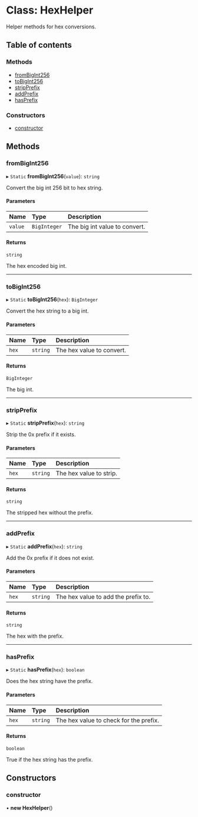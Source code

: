 # Class: HexHelper

Helper methods for hex conversions.

## Table of contents

### Methods

- [fromBigInt256](HexHelper.md#frombigint256)
- [toBigInt256](HexHelper.md#tobigint256)
- [stripPrefix](HexHelper.md#stripprefix)
- [addPrefix](HexHelper.md#addprefix)
- [hasPrefix](HexHelper.md#hasprefix)

### Constructors

- [constructor](HexHelper.md#constructor)

## Methods

### fromBigInt256

▸ `Static` **fromBigInt256**(`value`): `string`

Convert the big int 256 bit to hex string.

#### Parameters

| Name | Type | Description |
| :------ | :------ | :------ |
| `value` | `BigInteger` | The big int value to convert. |

#### Returns

`string`

The hex encoded big int.

___

### toBigInt256

▸ `Static` **toBigInt256**(`hex`): `BigInteger`

Convert the hex string to a big int.

#### Parameters

| Name | Type | Description |
| :------ | :------ | :------ |
| `hex` | `string` | The hex value to convert. |

#### Returns

`BigInteger`

The big int.

___

### stripPrefix

▸ `Static` **stripPrefix**(`hex`): `string`

Strip the 0x prefix if it exists.

#### Parameters

| Name | Type | Description |
| :------ | :------ | :------ |
| `hex` | `string` | The hex value to strip. |

#### Returns

`string`

The stripped hex without the prefix.

___

### addPrefix

▸ `Static` **addPrefix**(`hex`): `string`

Add the 0x prefix if it does not exist.

#### Parameters

| Name | Type | Description |
| :------ | :------ | :------ |
| `hex` | `string` | The hex value to add the prefix to. |

#### Returns

`string`

The hex with the prefix.

___

### hasPrefix

▸ `Static` **hasPrefix**(`hex`): `boolean`

Does the hex string have the prefix.

#### Parameters

| Name | Type | Description |
| :------ | :------ | :------ |
| `hex` | `string` | The hex value to check for the prefix. |

#### Returns

`boolean`

True if the hex string has the prefix.

## Constructors

### constructor

• **new HexHelper**()
